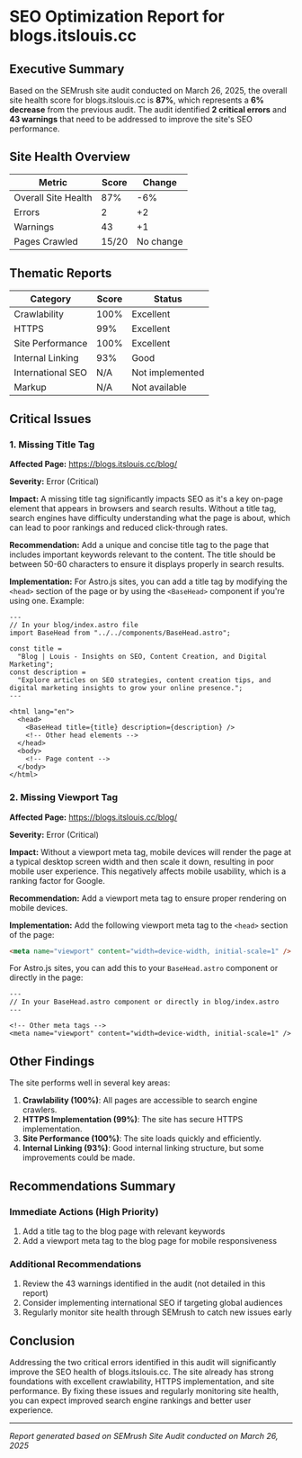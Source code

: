 # SEO Optimization Report for blogs.itslouis.cc

## Executive Summary

Based on the SEMrush site audit conducted on March 26, 2025, the overall site health score for blogs.itslouis.cc is **87%**, which represents a **6% decrease** from the previous audit. The audit identified **2 critical errors** and **43 warnings** that need to be addressed to improve the site's SEO performance.

## Site Health Overview

| Metric              | Score | Change    |
| ------------------- | ----- | --------- |
| Overall Site Health | 87%   | -6%       |
| Errors              | 2     | +2        |
| Warnings            | 43    | +1        |
| Pages Crawled       | 15/20 | No change |

## Thematic Reports

| Category          | Score | Status          |
| ----------------- | ----- | --------------- |
| Crawlability      | 100%  | Excellent       |
| HTTPS             | 99%   | Excellent       |
| Site Performance  | 100%  | Excellent       |
| Internal Linking  | 93%   | Good            |
| International SEO | N/A   | Not implemented |
| Markup            | N/A   | Not available   |

## Critical Issues

### 1. Missing Title Tag

**Affected Page:** https://blogs.itslouis.cc/blog/

**Severity:** Error (Critical)

**Impact:** A missing title tag significantly impacts SEO as it's a key on-page element that appears in browsers and search results. Without a title tag, search engines have difficulty understanding what the page is about, which can lead to poor rankings and reduced click-through rates.

**Recommendation:** Add a unique and concise title tag to the page that includes important keywords relevant to the content. The title should be between 50-60 characters to ensure it displays properly in search results.

**Implementation:**
For Astro.js sites, you can add a title tag by modifying the `<head>` section of the page or by using the `<BaseHead>` component if you're using one. Example:

```astro
---
// In your blog/index.astro file
import BaseHead from "../../components/BaseHead.astro";

const title =
  "Blog | Louis - Insights on SEO, Content Creation, and Digital Marketing";
const description =
  "Explore articles on SEO strategies, content creation tips, and digital marketing insights to grow your online presence.";
---

<html lang="en">
  <head>
    <BaseHead title={title} description={description} />
    <!-- Other head elements -->
  </head>
  <body>
    <!-- Page content -->
  </body>
</html>
```

### 2. Missing Viewport Tag

**Affected Page:** https://blogs.itslouis.cc/blog/

**Severity:** Error (Critical)

**Impact:** Without a viewport meta tag, mobile devices will render the page at a typical desktop screen width and then scale it down, resulting in poor mobile user experience. This negatively affects mobile usability, which is a ranking factor for Google.

**Recommendation:** Add a viewport meta tag to ensure proper rendering on mobile devices.

**Implementation:**
Add the following viewport meta tag to the `<head>` section of the page:

```html
<meta name="viewport" content="width=device-width, initial-scale=1" />
```

For Astro.js sites, you can add this to your `BaseHead.astro` component or directly in the page:

```astro
---
// In your BaseHead.astro component or directly in blog/index.astro
---

<!-- Other meta tags -->
<meta name="viewport" content="width=device-width, initial-scale=1" />
```

## Other Findings

The site performs well in several key areas:

1. **Crawlability (100%)**: All pages are accessible to search engine crawlers.
2. **HTTPS Implementation (99%)**: The site has secure HTTPS implementation.
3. **Site Performance (100%)**: The site loads quickly and efficiently.
4. **Internal Linking (93%)**: Good internal linking structure, but some improvements could be made.

## Recommendations Summary

### Immediate Actions (High Priority)

1. Add a title tag to the blog page with relevant keywords
2. Add a viewport meta tag to the blog page for mobile responsiveness

### Additional Recommendations

1. Review the 43 warnings identified in the audit (not detailed in this report)
2. Consider implementing international SEO if targeting global audiences
3. Regularly monitor site health through SEMrush to catch new issues early

## Conclusion

Addressing the two critical errors identified in this audit will significantly improve the SEO health of blogs.itslouis.cc. The site already has strong foundations with excellent crawlability, HTTPS implementation, and site performance. By fixing these issues and regularly monitoring site health, you can expect improved search engine rankings and better user experience.

---

_Report generated based on SEMrush Site Audit conducted on March 26, 2025_
